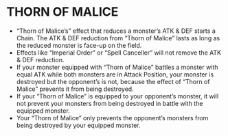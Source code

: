 # THORN OF MALICE

*   “Thorn of Malice’s” effect that reduces a monster’s ATK & DEF starts a Chain. The ATK & DEF reduction from “Thorn of Malice” lasts as long as the reduced monster is face-up on the field.
*   Effects like “Imperial Order” or “Spell Canceller” will not remove the ATK & DEF reduction.
*   If your monster equipped with “Thorn of Malice” battles a monster with equal ATK while both monsters are in Attack Position, your monster is destroyed but the opponent’s is not, because the effect of “Thorn of Malice” prevents it from being destroyed.
*   If your “Thorn of Malice” is equipped to your opponent’s monster, it will not prevent your monsters from being destroyed in battle with the equipped monster.
*   Your “Thorn of Malice” only prevents the opponent’s monsters from being destroyed by your equipped monster.
